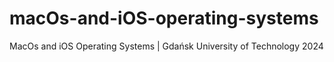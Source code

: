 # macOs-and-iOS-operating-systems
MacOs and iOS Operating Systems | Gdańsk University of Technology 2024

